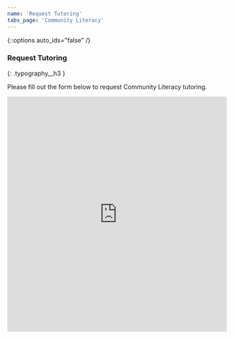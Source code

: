 ```yaml
---
name: 'Request Tutoring'
tabs_page: 'Community Literacy'
---
```

{::options auto_ids="false" /}
### Request Tutoring
{: .typography__h3 }

Please fill out the form below to request Community Literacy tutoring.

<iframe
  id="JotFormIFrame-250995588016065"
  title="Request for Tutoring"
  onload="window.parent.scrollTo(0,0)"
  allowtransparency="true"
  allow="geolocation; microphone; camera; fullscreen"
  src="https://form.jotform.com/250995588016065"
  frameborder="0"
  style="min-width:100%;max-width:100%;height:539px;border:none;"
  scrolling="no"
>
</iframe>
<script src='https://cdn.jotfor.ms/s/umd/latest/for-form-embed-handler.js'></script>
<script>window.jotformEmbedHandler("iframe[id='JotFormIFrame-250995588016065']", "https://form.jotform.com/")</script>
    